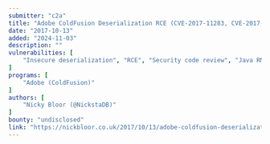 ```yaml
---
submitter: "c2a"
title: "Adobe ColdFusion Deserialization RCE (CVE-2017-11283, CVE-2017-11284)"
date: "2017-10-13"
added: "2024-11-03"
description: ""
vulnerabilities: [
    "Insecure deserialization", "RCE", "Security code review", "Java RMI"
]
programs: [
    "Adobe (ColdFusion)"
]
authors: [
    "Nicky Bloor (@NickstaDB)"
]
bounty: "undisclosed"
link: "https://nickbloor.co.uk/2017/10/13/adobe-coldfusion-deserialization-rce-cve-2017-11283-cve-2017-11238/"
---
```




